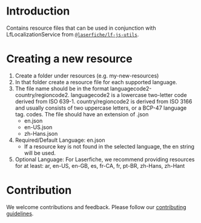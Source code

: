# Introduction 
Contains resource files that can be used in conjunction with LfLocalizationService from [`@laserfiche/lf-js-utils`](https://github.com/Laserfiche/lf-js-utils).

# Creating a new resource
1. Create a folder under resources (e.g. my-new-resources)
2. In that folder create a resource file for each supported language.
3. The file name should be in the format languagecode2-country/regioncode2. languagecode2 is a lowercase two-letter code derived from ISO 639-1. country/regioncode2 is derived from ISO 3166 and usually consists of two uppercase letters, or a BCP-47 language tag. codes. The file should have an extension of .json
   - en.json
   - en-US.json
   - zh-Hans.json
4. Required/Default Language: en.json
   - If a resource key is not found in the selected language, the en string will be used.
5. Optional Language: For Laserfiche, we recommend providing resources for at least: ar, en-US, en-GB, es, fr-CA, fr, pt-BR, zh-Hans, zh-Hant

# Contribution
We welcome contributions and feedback. Please follow our [contributing guidelines](https://github.com/Laserfiche/lf-resource-library/blob/main/CONTRIBUTING.md).
